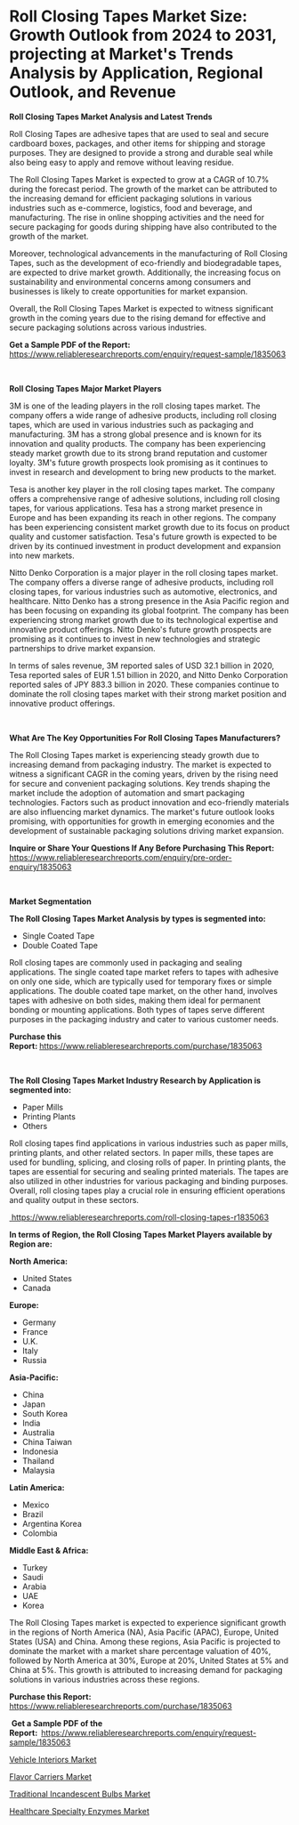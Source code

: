 <p><h1>Roll Closing Tapes Market Size: Growth Outlook from 2024 to 2031, projecting at Market's Trends Analysis by Application, Regional Outlook, and Revenue</h1></p><p><strong>Roll Closing Tapes Market Analysis and Latest Trends</strong></p>
<p><p>Roll Closing Tapes are adhesive tapes that are used to seal and secure cardboard boxes, packages, and other items for shipping and storage purposes. They are designed to provide a strong and durable seal while also being easy to apply and remove without leaving residue.</p><p>The Roll Closing Tapes Market is expected to grow at a CAGR of 10.7% during the forecast period. The growth of the market can be attributed to the increasing demand for efficient packaging solutions in various industries such as e-commerce, logistics, food and beverage, and manufacturing. The rise in online shopping activities and the need for secure packaging for goods during shipping have also contributed to the growth of the market.</p><p>Moreover, technological advancements in the manufacturing of Roll Closing Tapes, such as the development of eco-friendly and biodegradable tapes, are expected to drive market growth. Additionally, the increasing focus on sustainability and environmental concerns among consumers and businesses is likely to create opportunities for market expansion.</p><p>Overall, the Roll Closing Tapes Market is expected to witness significant growth in the coming years due to the rising demand for effective and secure packaging solutions across various industries.</p></p>
<p><strong>Get a Sample PDF of the Report:&nbsp;</strong> <a href="https://www.reliableresearchreports.com/enquiry/request-sample/1835063">https://www.reliableresearchreports.com/enquiry/request-sample/1835063</a></p>
<p>&nbsp;</p>
<p><strong>Roll Closing Tapes Major Market Players</strong></p>
<p><p>3M is one of the leading players in the roll closing tapes market. The company offers a wide range of adhesive products, including roll closing tapes, which are used in various industries such as packaging and manufacturing. 3M has a strong global presence and is known for its innovation and quality products. The company has been experiencing steady market growth due to its strong brand reputation and customer loyalty. 3M's future growth prospects look promising as it continues to invest in research and development to bring new products to the market.</p><p>Tesa is another key player in the roll closing tapes market. The company offers a comprehensive range of adhesive solutions, including roll closing tapes, for various applications. Tesa has a strong market presence in Europe and has been expanding its reach in other regions. The company has been experiencing consistent market growth due to its focus on product quality and customer satisfaction. Tesa's future growth is expected to be driven by its continued investment in product development and expansion into new markets.</p><p>Nitto Denko Corporation is a major player in the roll closing tapes market. The company offers a diverse range of adhesive products, including roll closing tapes, for various industries such as automotive, electronics, and healthcare. Nitto Denko has a strong presence in the Asia Pacific region and has been focusing on expanding its global footprint. The company has been experiencing strong market growth due to its technological expertise and innovative product offerings. Nitto Denko's future growth prospects are promising as it continues to invest in new technologies and strategic partnerships to drive market expansion.</p><p>In terms of sales revenue, 3M reported sales of USD 32.1 billion in 2020, Tesa reported sales of EUR 1.51 billion in 2020, and Nitto Denko Corporation reported sales of JPY 883.3 billion in 2020. These companies continue to dominate the roll closing tapes market with their strong market position and innovative product offerings.</p></p>
<p>&nbsp;</p>
<p><strong>What Are The Key Opportunities For Roll Closing Tapes Manufacturers?</strong></p>
<p><p>The Roll Closing Tapes market is experiencing steady growth due to increasing demand from packaging industry. The market is expected to witness a significant CAGR in the coming years, driven by the rising need for secure and convenient packaging solutions. Key trends shaping the market include the adoption of automation and smart packaging technologies. Factors such as product innovation and eco-friendly materials are also influencing market dynamics. The market's future outlook looks promising, with opportunities for growth in emerging economies and the development of sustainable packaging solutions driving market expansion.</p></p>
<p><strong>Inquire or Share Your Questions If Any Before Purchasing This Report:</strong> <a href="https://www.reliableresearchreports.com/enquiry/pre-order-enquiry/1835063">https://www.reliableresearchreports.com/enquiry/pre-order-enquiry/1835063</a></p>
<p>&nbsp;</p>
<p><strong>Market Segmentation</strong></p>
<p><strong>The Roll Closing Tapes Market Analysis by types is segmented into:</strong></p>
<p><ul><li>Single Coated Tape</li><li>Double Coated Tape</li></ul></p>
<p><p>Roll closing tapes are commonly used in packaging and sealing applications. The single coated tape market refers to tapes with adhesive on only one side, which are typically used for temporary fixes or simple applications. The double coated tape market, on the other hand, involves tapes with adhesive on both sides, making them ideal for permanent bonding or mounting applications. Both types of tapes serve different purposes in the packaging industry and cater to various customer needs.</p></p>
<p><strong>Purchase this Report:&nbsp;</strong><a href="https://www.reliableresearchreports.com/purchase/1835063">https://www.reliableresearchreports.com/purchase/1835063</a></p>
<p>&nbsp;</p>
<p><strong>The Roll Closing Tapes Market Industry Research by Application is segmented into:</strong></p>
<p><ul><li>Paper Mills</li><li>Printing Plants</li><li>Others</li></ul></p>
<p><p>Roll closing tapes find applications in various industries such as paper mills, printing plants, and other related sectors. In paper mills, these tapes are used for bundling, splicing, and closing rolls of paper. In printing plants, the tapes are essential for securing and sealing printed materials. The tapes are also utilized in other industries for various packaging and binding purposes. Overall, roll closing tapes play a crucial role in ensuring efficient operations and quality output in these sectors.</p></p>
<p><a href="https://www.reliableresearchreports.com/roll-closing-tapes-r1835063">&nbsp;https://www.reliableresearchreports.com/roll-closing-tapes-r1835063</a></p>
<p><strong>In terms of Region, the Roll Closing Tapes Market Players available by Region are:</strong></p>
<p>
    <p> <strong> North America: </strong>
        <ul>
            <li>United States</li>
            <li>Canada</li>
        </ul>
        </p> 
    <p> <strong> Europe: </strong>
        <ul>
            <li>Germany</li>
            <li>France</li>
            <li>U.K.</li>
            <li>Italy</li>
            <li>Russia</li>
        </ul>
        </p> 
    <p> <strong> Asia-Pacific: </strong>
        <ul>
            <li>China</li>
            <li>Japan</li>
            <li>South Korea</li>
            <li>India</li>
            <li>Australia</li>
            <li>China Taiwan</li>
            <li>Indonesia</li>
            <li>Thailand</li>
            <li>Malaysia</li>
        </ul>
        </p> 
    <p> <strong> Latin America: </strong>
        <ul>
            <li>Mexico</li>
            <li>Brazil</li>
            <li>Argentina Korea</li>
            <li>Colombia</li>
        </ul>
        </p> 
    <p> <strong> Middle East & Africa: </strong>
        <ul>
            <li>Turkey</li>
            <li>Saudi</li>
            <li>Arabia</li>
            <li>UAE</li>
            <li>Korea</li>
        </ul>
    </p>
    </p>
<p><p>The Roll Closing Tapes market is expected to experience significant growth in the regions of North America (NA), Asia Pacific (APAC), Europe, United States (USA) and China. Among these regions, Asia Pacific is projected to dominate the market with a market share percentage valuation of 40%, followed by North America at 30%, Europe at 20%, United States at 5% and China at 5%. This growth is attributed to increasing demand for packaging solutions in various industries across these regions.</p></p>
<p><strong>Purchase this Report: </strong><a href="https://www.reliableresearchreports.com/purchase/1835063">https://www.reliableresearchreports.com/purchase/1835063</a></p>
<p>&nbsp;<strong>Get a Sample PDF of the Report:&nbsp;&nbsp;</strong><a href="https://www.reliableresearchreports.com/enquiry/request-sample/1835063">https://www.reliableresearchreports.com/enquiry/request-sample/1835063</a></p>
<p><strong></strong></p>
<p><p><a href="https://www.linkedin.com/pulse/vehicle-interiors-market-ndash-industry-trends-forecast-period-rzvcc">Vehicle Interiors Market</a></p><p><a href="https://github.com/elizabethdagraca/Market-Research-Report-List-4/blob/main/flavor-carriers-market.md">Flavor Carriers Market</a></p><p><a href="https://www.linkedin.com/pulse/traditional-incandescent-bulbs-market-trends-analysis--ycv9f">Traditional Incandescent Bulbs Market</a></p><p><a href="https://github.com/mbisetmhermsr/Market-Research-Report-List-3/blob/main/healthcare-specialty-enzymes-market.md">Healthcare Specialty Enzymes Market</a></p></p>